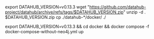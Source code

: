 export DATAHUB_VERSION=v0.13.3
wget "https://github.com/datahub-project/datahub/archive/refs/tags/$DATAHUB_VERSION.zip"
unzip -d . $DATAHUB_VERSION.zip
cp ./datahub-*/docker/ ./


export DATAHUB_VERSION=v0.13.3 && cd docker && docker compose -f docker-compose-without-neo4j.yml up

